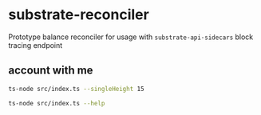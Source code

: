 # substrate-reconciler

Prototype balance reconciler for usage with `substrate-api-sidecars` block tracing endpoint

## account with me

```bash
ts-node src/index.ts --singleHeight 15
```

```bash
ts-node src/index.ts --help
```
